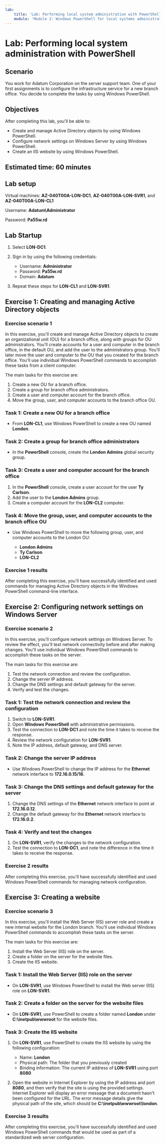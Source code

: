 ```yaml
---
lab:
    title: 'Lab: Performing local system administration with PowerShell'
    module: 'Module 2: Windows PowerShell for local systems administration'
---
```


# Lab: Performing local system administration with PowerShell

## Scenario

You work for Adatum Corporation on the server support team. One of your first assignments is to configure the infrastructure service for a new branch office. You decide to complete the tasks by using Windows PowerShell.

## Objectives

After completing this lab, you'll be able to:

- Create and manage Active Directory objects by using Windows PowerShell.
- Configure network settings on Windows Server by using Windows PowerShell.
- Create an IIS website by using Windows PowerShell.

## Estimated time: 60 minutes

## Lab setup

Virtual machines: **AZ-040T00A-LON-DC1**, **AZ-040T00A-LON-SVR1**, and **AZ-040T00A-LON-CL1**

Username: **Adatum\\Administrator**

Password: **Pa55w.rd**

## Lab Startup

1. Select **LON-DC1**.
1. Sign in by using the following credentials:

   - Username: **Administrator**
   - Password: **Pa55w.rd**
   - Domain: **Adatum**

1. Repeat these steps for **LON-CL1** and **LON-SVR1**.

## Exercise 1: Creating and managing Active Directory objects

### Exercise scenario 1

In this exercise, you'll create and manage Active Directory objects to create an organizational unit (OU) for a branch office, along with groups for OU administrators. You'll create accounts for a user and computer in the branch office, in the default OU, and add the user to the administrators group. You'll later move the user and computer to the OU that you created for the branch office. You'll use individual Windows PowerShell commands to accomplish these tasks from a client computer.

The main tasks for this exercise are:

1. Create a new OU for a branch office.
1. Create a group for branch office administrators.
1. Create a user and computer account for the branch office.
1. Move the group, user, and computer accounts to the branch office OU.

### Task 1: Create a new OU for a branch office

- From **LON-CL1**, use Windows PowerShell to create a new OU named **London**.

### Task 2: Create a group for branch office administrators

- In the **PowerShell** console, create the **London Admins** global security group.

### Task 3: Create a user and computer account for the branch office

1. In the **PowerShell** console, create a user account for the user **Ty Carlson**.
2. Add the user to the **London Admins** group.
3. Create a computer account for the **LON-CL2** computer.

### Task 4: Move the group, user, and computer accounts to the branch office OU

- Use Windows PowerShell to move the following group, user, and computer accounts to the London OU:

  - **London Admins**
  - **Ty Carlson**
  - **LON-CL2**

### Exercise 1 results

After completing this exercise, you'll have successfully identified and used commands for managing Active Directory objects in the Windows PowerShell command-line interface.

## Exercise 2: Configuring network settings on Windows Server

### Exercise scenario 2

In this exercise, you'll configure network settings on Windows Server. To review the effect, you'll test network connectivity before and after making changes. You'll use individual Windows PowerShell commands to accomplish these tasks on the server.

The main tasks for this exercise are:

1. Test the network connection and review the configuration.
1. Change the server IP address.
1. Change the DNS settings and default gateway for the server.
1. Verify and test the changes.

### Task 1: Test the network connection and review the configuration

1. Switch to **LON-SVR1**.
2. Open **Windows PowerShell** with administrative permissions.
3. Test the connection to **LON-DC1** and note the time it takes to receive the response.
4. Review the network configuration for **LON-SVR1**.
5. Note the IP address, default gateway, and DNS server.

### Task 2: Change the server IP address

- Use Windows PowerShell to change the IP address for the **Ethernet** network interface to **172.16.0.15/16**.

### Task 3: Change the DNS settings and default gateway for the server

1. Change the DNS settings of the **Ethernet** network interface to point at **172.16.0.12**.
2. Change the default gateway for the **Ethernet** network interface to **172.16.0.2**.

### Task 4: Verify and test the changes

1. On **LON-SVR1**, verify the changes to the network configuration.
2. Test the connection to **LON-DC1**, and note the difference in the time it takes to receive the response.

### Exercise 2 results

After completing this exercise, you'll have successfully identified and used Windows PowerShell commands for managing network configuration.

## Exercise 3: Creating a website

### Exercise scenario 3

In this exercise, you'll install the Web Server (IIS) server role and create a new internal website for the London branch. You'll use individual Windows PowerShell commands to accomplish these tasks on the server.

The main tasks for this exercise are:

1. Install the Web Server (IIS) role on the server.
1. Create a folder on the server for the website files.
1. Create the IIS website.

### Task 1: Install the Web Server (IIS) role on the server

- On **LON-SVR1**, use Windows PowerShell to install the Web server (IIS) role on **LON-SVR1**.

### Task 2: Create a folder on the server for the website files

- On **LON-SVR1**, use PowerShell to create a folder named **London** under **C:\inetpub\wwwroot** for the website files.

### Task 3: Create the IIS website

1. On **LON-SVR1**, use PowerShell to create the IIS website by using the following configuration:

    - Name: **London**
    - Physical path: The folder that you previously created
    - Binding information: The current IP address of **LON-SVR1** using port **8080**

1. Open the website in Internet Explorer by using the IP address and port **8080**, and then verify that the site is using the provided settings. Internet Explorer will display an error message that a document hasn't been configured for the URL. The error message details give the physical path of the site, which should be **C:\\inetpub\\wwwroot\\london**.

### Exercise 3 results

After completing this exercise, you'll have successfully identified and used Windows PowerShell commands that would be used as part of a standardized web server configuration.
